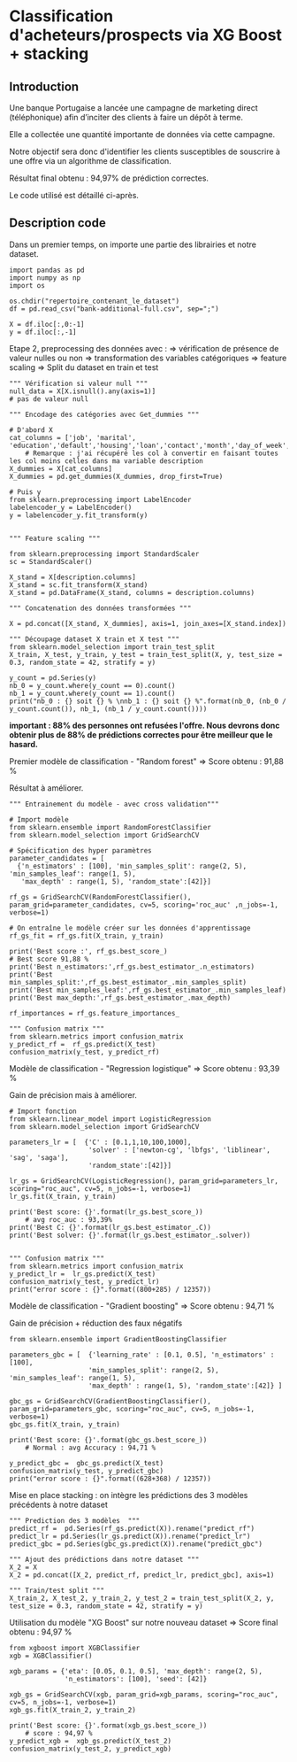 # Classification d'acheteurs/prospects via XG Boost + stacking

## Introduction

Une banque Portugaise a lancée une campagne de marketing direct (téléphonique) afin d’inciter des clients à faire un dépôt à terme.

Elle a collectée une quantité importante de données via cette campagne.

Notre objectif sera donc d'identifier les clients susceptibles de souscrire à une offre via un algorithme de classification.

Résultat final obtenu : 94,97% de prédiction correctes.

Le code utilisé est détaillé ci-après.


## Description code

Dans un premier temps, on importe une partie des librairies et notre dataset.

```
import pandas as pd
import numpy as np
import os

os.chdir("repertoire_contenant_le_dataset")
df = pd.read_csv("bank-additional-full.csv", sep=";")

X = df.iloc[:,0:-1]
y = df.iloc[:,-1]
```


Etape 2, preprocessing des données avec :
=> vérification de présence de valeur nulles ou non
=> transformation des variables catégoriques
=> feature scaling
=> Split du dataset en train et test

```
""" Vérification si valeur null """
null_data = X[X.isnull().any(axis=1)]
# pas de valeur null

""" Encodage des catégories avec Get_dummies """

# D'abord X
cat_columns = ['job', 'marital', 'education','default','housing','loan','contact','month','day_of_week','poutcome']
    # Remarque : j'ai récupéré les col à convertir en faisant toutes les col moins celles dans ma variable description
X_dummies = X[cat_columns]
X_dummies = pd.get_dummies(X_dummies, drop_first=True)

# Puis y
from sklearn.preprocessing import LabelEncoder
labelencoder_y = LabelEncoder()
y = labelencoder_y.fit_transform(y)


""" Feature scaling """

from sklearn.preprocessing import StandardScaler
sc = StandardScaler()

X_stand = X[description.columns]
X_stand = sc.fit_transform(X_stand)
X_stand = pd.DataFrame(X_stand, columns = description.columns)

""" Concatenation des données transformées """

X = pd.concat([X_stand, X_dummies], axis=1, join_axes=[X_stand.index])

""" Découpage dataset X train et X test """
from sklearn.model_selection import train_test_split
X_train, X_test, y_train, y_test = train_test_split(X, y, test_size = 0.3, random_state = 42, stratify = y)

y_count = pd.Series(y)
nb_0 = y_count.where(y_count == 0).count()
nb_1 = y_count.where(y_count == 1).count()
print("nb_0 : {} soit {} % \nnb_1 : {} soit {} %".format(nb_0, (nb_0 / y_count.count()), nb_1, (nb_1 / y_count.count())))
```

**important : 88% des personnes ont refusées l'offre. Nous devrons donc obtenir plus de 88% de prédictions correctes pour être meilleur que le hasard.**



Premier modèle de classification - "Random forest"
=> Score obtenu : 91,88 %

Résultat à améliorer.

```
""" Entrainement du modèle - avec cross validation"""

# Import modèle
from sklearn.ensemble import RandomForestClassifier
from sklearn.model_selection import GridSearchCV

# Spécification des hyper paramètres
parameter_candidates = [
  {'n_estimators' : [100], 'min_samples_split': range(2, 5), 'min_samples_leaf': range(1, 5), 
   'max_depth' : range(1, 5), 'random_state':[42]}]

rf_gs = GridSearchCV(RandomForestClassifier(), param_grid=parameter_candidates, cv=5, scoring='roc_auc' ,n_jobs=-1, verbose=1)

# On entraîne le modèle créer sur les données d'apprentissage
rf_gs_fit = rf_gs.fit(X_train, y_train)

print('Best score :', rf_gs.best_score_)
# Best score 91,88 %
print('Best n_estimators:',rf_gs.best_estimator_.n_estimators) 
print('Best min_samples_split:',rf_gs.best_estimator_.min_samples_split) 
print('Best min_samples_leaf:',rf_gs.best_estimator_.min_samples_leaf)
print('Best max_depth:',rf_gs.best_estimator_.max_depth)

rf_importances = rf_gs.feature_importances_

""" Confusion matrix """
from sklearn.metrics import confusion_matrix
y_predict_rf =  rf_gs.predict(X_test)
confusion_matrix(y_test, y_predict_rf)
```

Modèle de classification - "Regression logistique"
=> Score obtenu : 93,39 %

Gain de précision mais à améliorer.

```
# Import fonction
from sklearn.linear_model import LogisticRegression
from sklearn.model_selection import GridSearchCV

parameters_lr = [  {'C' : [0.1,1,10,100,1000],
                    'solver' : ['newton-cg', 'lbfgs', 'liblinear', 'sag', 'saga'],                 
                    'random_state':[42]}]

lr_gs = GridSearchCV(LogisticRegression(), param_grid=parameters_lr, scoring="roc_auc", cv=5, n_jobs=-1, verbose=1)
lr_gs.fit(X_train, y_train)

print('Best score: {}'.format(lr_gs.best_score_))
    # avg roc_auc : 93,39%
print('Best C: {}'.format(lr_gs.best_estimator_.C))
print('Best solver: {}'.format(lr_gs.best_estimator_.solver))


""" Confusion matrix """
from sklearn.metrics import confusion_matrix
y_predict_lr =  lr_gs.predict(X_test)
confusion_matrix(y_test, y_predict_lr)
print("error score : {}".format((800+285) / 12357))
```

Modèle de classification - "Gradient boosting"
=> Score obtenu : 94,71 %

Gain de précision + réduction des faux négatifs

```
from sklearn.ensemble import GradientBoostingClassifier

parameters_gbc = [  {'learning_rate' : [0.1, 0.5], 'n_estimators' : [100], 
                    'min_samples_split': range(2, 5), 'min_samples_leaf': range(1, 5), 
                    'max_depth' : range(1, 5), 'random_state':[42]} ]

gbc_gs = GridSearchCV(GradientBoostingClassifier(), param_grid=parameters_gbc, scoring="roc_auc", cv=5, n_jobs=-1, verbose=1)
gbc_gs.fit(X_train, y_train)

print('Best score: {}'.format(gbc_gs.best_score_))
    # Normal : avg Accuracy : 94,71 %

y_predict_gbc =  gbc_gs.predict(X_test)
confusion_matrix(y_test, y_predict_gbc)
print("error score : {}".format((628+368) / 12357))
```



Mise en place stacking : on intègre les prédictions des 3 modèles précédents à notre dataset

```
""" Prediction des 3 modèles  """
predict_rf =  pd.Series(rf_gs.predict(X)).rename("predict_rf")
predict_lr = pd.Series(lr_gs.predict(X)).rename("predict_lr")
predict_gbc = pd.Series(gbc_gs.predict(X)).rename("predict_gbc")

""" Ajout des prédictions dans notre dataset """
X_2 = X
X_2 = pd.concat([X_2, predict_rf, predict_lr, predict_gbc], axis=1)

""" Train/test split """
X_train_2, X_test_2, y_train_2, y_test_2 = train_test_split(X_2, y, test_size = 0.3, random_state = 42, stratify = y)
```


Utilisation du modèle "XG Boost" sur notre nouveau dataset
=> Score final obtenu : 94,97 %

```
from xgboost import XGBClassifier
xgb = XGBClassifier()

xgb_params = {'eta': [0.05, 0.1, 0.5], 'max_depth': range(2, 5),
              'n_estimators': [100], 'seed': [42]}

xgb_gs = GridSearchCV(xgb, param_grid=xgb_params, scoring="roc_auc", cv=5, n_jobs=-1, verbose=1)
xgb_gs.fit(X_train_2, y_train_2)

print('Best score: {}'.format(xgb_gs.best_score_))
    # score : 94,97 %
y_predict_xgb =  xgb_gs.predict(X_test_2)
confusion_matrix(y_test_2, y_predict_xgb)
```